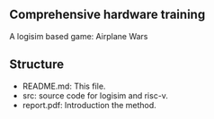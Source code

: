 ## Comprehensive hardware training
 A logisim based game: Airplane Wars
## Structure
+ README.md: This file.
+ src: source code for logisim and risc-v.
+ report.pdf: Introduction the method.
